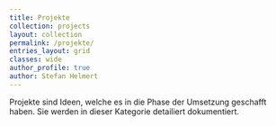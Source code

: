 ```yaml
---
title: Projekte
collection: projects
layout: collection
permalink: /projekte/
entries_layout: grid
classes: wide
author_profile: true
author: Stefan Helmert
---
```


Projekte sind Ideen, welche es in die Phase der Umsetzung geschafft haben. Sie werden in dieser Kategorie detailiert dokumentiert. 

